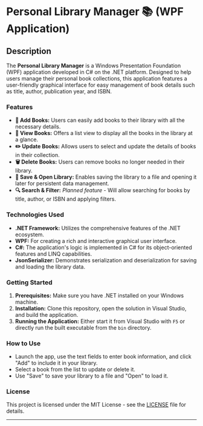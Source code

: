 # Personal Library Manager 📚 (WPF Application)

## Description

The **Personal Library Manager** is a Windows Presentation Foundation (WPF) application developed in C# on the .NET platform. Designed to help users manage their personal book collections, this application features a user-friendly graphical interface for easy management of book details such as title, author, publication year, and ISBN.

### Features

- **📖 Add Books:** Users can easily add books to their library with all the necessary details.
- **👀 View Books:** Offers a list view to display all the books in the library at a glance.
- **✏️ Update Books:** Allows users to select and update the details of books in their collection.
- **🗑 Delete Books:** Users can remove books no longer needed in their library.
- **💾 Save & Open Library:** Enables saving the library to a file and opening it later for persistent data management.
- **🔍 Search & Filter:** *Planned feature* - Will allow searching for books by title, author, or ISBN and applying filters.

### Technologies Used

- **.NET Framework:** Utilizes the comprehensive features of the .NET ecosystem.
- **WPF:** For creating a rich and interactive graphical user interface.
- **C#:** The application's logic is implemented in C# for its object-oriented features and LINQ capabilities.
- **JsonSerializer:** Demonstrates serialization and deserialization for saving and loading the library data.

### Getting Started

1. **Prerequisites:** Make sure you have .NET installed on your Windows machine.
2. **Installation:** Clone this repository, open the solution in Visual Studio, and build the application.
3. **Running the Application:** Either start it from Visual Studio with `F5` or directly run the built executable from the `bin` directory.

### How to Use

- Launch the app, use the text fields to enter book information, and click "Add" to include it in your library.
- Select a book from the list to update or delete it.
- Use "Save" to save your library to a file and "Open" to load it.

### License

This project is licensed under the MIT License - see the [LICENSE](LICENSE) file for details.

---
